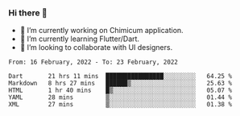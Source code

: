 ### Hi there 👋

<!--
**devcat37/devcat37** is a ✨ _special_ ✨ repository because its `README.md` (this file) appears on your GitHub profile.-->


- 🔭 I’m currently working on Chimicum application.
- 🌱 I’m currently learning Flutter/Dart.
- 👯 I’m looking to collaborate with UI designers.
<!-- - 🤔 I’m looking for help with ... -->

<!--START_SECTION:waka-->
```text
From: 16 February, 2022 - To: 23 February, 2022

Dart       21 hrs 11 mins  ████████████████░░░░░░░░░   64.25 % 
Markdown   8 hrs 27 mins   ██████▒░░░░░░░░░░░░░░░░░░   25.63 % 
HTML       1 hr 40 mins    █▒░░░░░░░░░░░░░░░░░░░░░░░   05.07 % 
YAML       28 mins         ▒░░░░░░░░░░░░░░░░░░░░░░░░   01.44 % 
XML        27 mins         ▒░░░░░░░░░░░░░░░░░░░░░░░░   01.38 % 
```
<!--END_SECTION:waka-->
